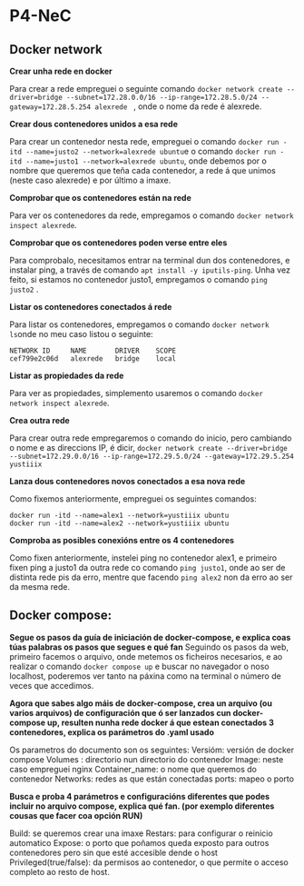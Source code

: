 # P4-NeC
## Docker network

**Crear unha rede en docker**

Para crear a rede empreguei o seguinte comando `docker network create --driver=bridge --subnet=172.28.0.0/16 --ip-range=172.28.5.0/24 --gateway=172.28.5.254 alexrede ` , onde o nome da rede é alexrede.

**Crear dous contenedores unidos a esa rede**

Para crear un contenedor nesta rede, empreguei o comando `docker run -itd --name=justo2 --network=alexrede ubuntu`e o comando `docker run -itd --name=justo1 --network=alexrede ubuntu`, onde debemos por o nombre que queremos que teña cada contenedor, a rede á que unimos (neste caso alexrede) e por último a imaxe.


**Comprobar que os contenedores están na rede**

Para ver os contenedores da rede, empregamos o comando `docker network inspect alexrede`.


**Comprobar que os contenedores poden verse entre eles**

Para comprobalo, necesitamos entrar na terminal dun dos contenedores, e instalar ping, a través de comando `apt install -y iputils-ping`. Unha vez feito, si estamos no contenedor justo1, empregamos o comando `ping justo2` .

**Listar os contenedores conectados á rede**

Para listar os contenedores, empregamos o comando `docker network ls`onde no meu caso listou o seguinte:

```
NETWORK ID     NAME       DRIVER    SCOPE
cef799e2c06d   alexrede   bridge    local
```

**Listar as propiedades da rede**

Para ver as propiedades, simplemento usaremos o comando `docker network inspect alexrede`.

**Crea outra rede**

Para crear outra rede empregaremos o comando do inicio, pero cambiando o nome e as direccions IP, é dicir, `docker network create --driver=bridge --subnet=172.29.0.0/16 --ip-range=172.29.5.0/24 --gateway=172.29.5.254 yustiiix` 

**Lanza dous contenedores novos conectados a esa nova rede**

Como fixemos anteriormente, empreguei os seguintes comandos:
```
docker run -itd --name=alex1 --network=yustiiix ubuntu
docker run -itd --name=alex2 --network=yustiiix ubuntu
```

**Comproba as posibles conexións entre os 4 contenedores**

Como fixen anteriormente, instelei ping no contenedor alex1, e primeiro fixen ping a justo1 da outra rede co comando `ping justo1`, onde ao ser de distinta rede pis da erro, mentre que facendo `ping alex2` non da erro ao ser da mesma rede.

## Docker compose: 

**Segue os pasos da guía de iniciación de docker-compose, e explica coas túas palabras os pasos que segues e qué fan**
Seguindo os pasos da web, primeiro facemos o arquivo, onde metemos os ficheiros necesarios, e ao realizar o comando `docker compose up` e buscar no navegador o noso localhost, poderemos ver tanto na páxina como na terminal o número de veces que accedimos.

**Agora que sabes algo máis de docker-compose, crea un arquivo (ou varios arquivos) de configuración que ó ser lanzados cun docker-compose up, resulten nunha rede docker á que estean conectados 3 contenedores, explica os parámetros do .yaml usado**

Os parametros do documento son os seguintes:
Versióm: versión de docker compose
Volumes : directorio nun directorio do contenedor
Image: neste caso empreguei nginx
Container_name: o nome que queremos do contenedor
Networks: redes as que están conectadas
ports: mapeo o porto 

**Busca e proba 4 parámetros e configuracións diferentes que podes incluir no arquivo compose, explica qué fan. (por exemplo diferentes cousas que facer coa opción RUN)**

Build: se queremos crear una imaxe 
Restars: para configurar o reinicio automatico
Expose: o porto que poñamos queda exposto para outros contenedores pero sin que esté accesible dende o host
Privileged(true/false): da permisos ao contenedor, o que permite o acceso completo ao resto de host.




